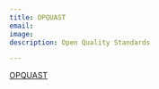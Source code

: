 ```yaml
---
title: OPQUAST
email: 
image: 
description: Open Quality Standards

---
```


[OPQUAST](https://www.opquast.com/a-propos/)

